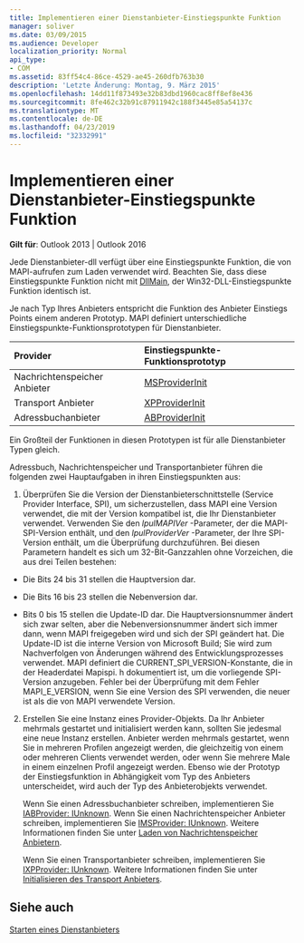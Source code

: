 ```yaml
---
title: Implementieren einer Dienstanbieter-Einstiegspunkte Funktion
manager: soliver
ms.date: 03/09/2015
ms.audience: Developer
localization_priority: Normal
api_type:
- COM
ms.assetid: 83ff54c4-86ce-4529-ae45-260dfb763b30
description: 'Letzte Änderung: Montag, 9. März 2015'
ms.openlocfilehash: 14dd11f873493e32b83dbd1960cac8ff8ef8e436
ms.sourcegitcommit: 8fe462c32b91c87911942c188f3445e85a54137c
ms.translationtype: MT
ms.contentlocale: de-DE
ms.lasthandoff: 04/23/2019
ms.locfileid: "32332991"
---
```

# <a name="implementing-a-service-provider-entry-point-function"></a>Implementieren einer Dienstanbieter-Einstiegspunkte Funktion

  
  
**Gilt für**: Outlook 2013 | Outlook 2016 
  
Jede Dienstanbieter-dll verfügt über eine Einstiegspunkte Funktion, die von MAPI-aufrufen zum Laden verwendet wird. Beachten Sie, dass diese Einstiegspunkte Funktion nicht mit [DllMain](https://msdn.microsoft.com/library/ms682583.aspx), der Win32-DLL-Einstiegspunkte Funktion identisch ist.
  
Je nach Typ Ihres Anbieters entspricht die Funktion des Anbieter Einstiegs Points einem anderen Prototyp. MAPI definiert unterschiedliche Einstiegspunkte-Funktionsprototypen für Dienstanbieter.
  
|**Provider**|**Einstiegspunkte-Funktionsprototyp**|
|:-----|:-----|
|Nachrichtenspeicher Anbieter  <br/> |[MSProviderInit](msproviderinit.md) <br/> |
|Transport Anbieter  <br/> |[XPProviderInit](xpproviderinit.md) <br/> |
|Adressbuchanbieter  <br/> |[ABProviderInit](abproviderinit.md) <br/> |
   
Ein Großteil der Funktionen in diesen Prototypen ist für alle Dienstanbieter Typen gleich. 
  
Adressbuch, Nachrichtenspeicher und Transportanbieter führen die folgenden zwei Hauptaufgaben in ihren Einstiegspunkten aus:
  
1. Überprüfen Sie die Version der Dienstanbieterschnittstelle (Service Provider Interface, SPI), um sicherzustellen, dass MAPI eine Version verwendet, die mit der Version kompatibel ist, die Ihr Dienstanbieter verwendet. Verwenden Sie den _lpulMAPIVer_ -Parameter, der die MAPI-SPI-Version enthält, und den _lpulProviderVer_ -Parameter, der Ihre SPI-Version enthält, um die Überprüfung durchzuführen. Bei diesen Parametern handelt es sich um 32-Bit-Ganzzahlen ohne Vorzeichen, die aus drei Teilen bestehen: 
    
  - Die Bits 24 bis 31 stellen die Hauptversion dar.
    
  - Die Bits 16 bis 23 stellen die Nebenversion dar.
    
  - Bits 0 bis 15 stellen die Update-ID dar. Die Hauptversionsnummer ändert sich zwar selten, aber die Nebenversionsnummer ändert sich immer dann, wenn MAPI freigegeben wird und sich der SPI geändert hat. Die Update-ID ist die interne Version von Microsoft Build; Sie wird zum Nachverfolgen von Änderungen während des Entwicklungsprozesses verwendet. MAPI definiert die CURRENT_SPI_VERSION-Konstante, die in der Headerdatei Mapispi. h dokumentiert ist, um die vorliegende SPI-Version anzugeben. Fehler bei der Überprüfung mit dem Fehler MAPI_E_VERSION, wenn Sie eine Version des SPI verwenden, die neuer ist als die von MAPI verwendete Version.
    
2. Erstellen Sie eine Instanz eines Provider-Objekts. Da Ihr Anbieter mehrmals gestartet und initialisiert werden kann, sollten Sie jedesmal eine neue Instanz erstellen. Anbieter werden mehrmals gestartet, wenn Sie in mehreren Profilen angezeigt werden, die gleichzeitig von einem oder mehreren Clients verwendet werden, oder wenn Sie mehrere Male in einem einzelnen Profil angezeigt werden. Ebenso wie der Prototyp der Einstiegsfunktion in Abhängigkeit vom Typ des Anbieters unterscheidet, wird auch der Typ des Anbieterobjekts verwendet. 
    
    Wenn Sie einen Adressbuchanbieter schreiben, implementieren Sie [IABProvider: IUnknown](iabprovideriunknown.md). Wenn Sie einen Nachrichtenspeicher Anbieter schreiben, implementieren Sie [IMSProvider: IUnknown](imsprovideriunknown.md). Weitere Informationen finden Sie unter [Laden von Nachrichtenspeicher Anbietern](loading-message-store-providers.md).
    
    Wenn Sie einen Transportanbieter schreiben, implementieren Sie [IXPProvider: IUnknown](ixpprovideriunknown.md). Weitere Informationen finden Sie unter [Initialisieren des Transport Anbieters](initializing-the-transport-provider.md).
    
## <a name="see-also"></a>Siehe auch



[Starten eines Dienstanbieters](starting-a-service-provider.md)

